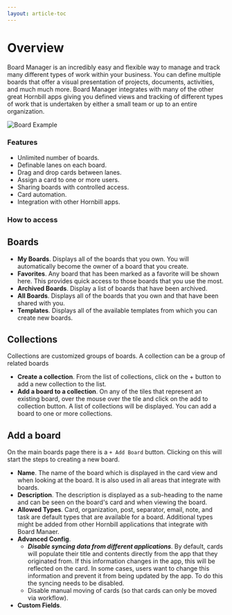 ```yaml
---
layout: article-toc
---
```

# Overview 
Board Manager is an incredibly easy and flexible way to manage and track many different types of work within your business. You can define multiple boards that offer a visual presentation of projects, documents, activities, and much much more. Board Manager integrates with many of the other great Hornbill apps giving you defined views and tracking of different types of work that is undertaken by either a small team or up to an entire organization.

![Board Example](/_books/boardmanager-user-guide/images/board-example.png)

### Features
* Unlimited number of boards.
* Definable lanes on each board.
* Drag and drop cards between lanes.
* Assign a card to one or more users.
* Sharing boards with controlled access.
* Card automation.
* Integration with other Hornbill apps.

### How to access

## Boards
* **My Boards**. Displays all of the boards that you own.  You will automatically become the owner of a board that you create.
* **Favorites**. Any board that has been marked as a favorite will be shown here.  This provides quick access to those boards that you use the most.
* **Archived Boards**. Display a list of boards that have been archived.
* **All Boards**. Displays all of the boards that you own and that have been shared with you.
* **Templates**. Displays all of the available templates from which you can create new boards.

## Collections
Collections are customized groups of boards.  A collection can be a group of related boards 
* **Create a collection**. From the list of collections, click on the + button to add a new collection to the list.
* **Add a board to a collection**. On any of the tiles that represent an existing board, over the mouse over the tile and click on the add to collection button.  A list of collections will be displayed.  You can add a board to one or more collections.

## Add a board
On the main boards page there is a `+ Add Board` button.  Clicking on this will start the steps to creating a new board.

* **Name**. The name of the board which is displayed in the card view and when looking at the board.  It is also used in all areas that integrate with boards.
* **Description**. The description is displayed as a sub-heading to the name and can be seen on the board's card and when viewing the board.
* **Allowed Types**. Card, organization, post, separator, email, note, and task are default types that are available for a board.  Additional types might be added from other Hornbill applications that integrate with Board Manaer.
* **Advanced Config**.
    * ***Disable syncing data from different applications***. By default, cards will populate their title and contents directly from the app that they originated from. If this information changes in the app, this will be reflected on the card.  In some cases, users want to change this information and prevent it from being updated by the app. To do this the syncing needs to be disabled.
    * Disable manual moving of cards (so that cards can only be moved via workflow). 
* **Custom Fields**.

<!--

Board View
    Toolbar
        Filter
        Card Type filter
        User/Team Filter
        Custom Buttons
        Board selector
    Board Administration    
        Design Board
        Configure Board
            Allowed Types
            Advanced Configuration
                Disable syncing data from other apps
                Disable manual moving of cards
            Custom Fields 
            Archive
        Set Theme
        Share Board
        Tags
        Automation
        See Archived Cards
        Create Template
        Print View
        Standard Size
        Show Card Titles only
        View Single Lane
        Full Screen
    Lane Configuration
        Add Card
        Add Separator
        Add Note
        Add Task
        Calapse Lane
        Config Lane
            Width
                Add Subheadings for each column
            Options
                Set lane limit
                Show date and time the card entered the lane
                Remove card after it has been in the lane for ...
                Make this land a rubbish lane
        Sort Lane
        Automation
            Card entering a lane
            Card exiting a lane
        >